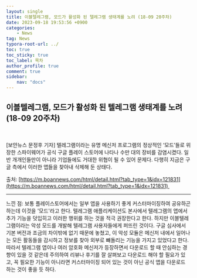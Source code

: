 ```yaml
---
layout: single
title: 이블텔레그램, 모드가 활성화 된 텔레그램 생태계를 노려 (18-09 20주차)
date: 2023-09-18 19:53:56 +0900
categories: 
    - News
tag: News
typora-root-url: ../
toc: true
toc_sticky: true
toc_label: 목차
author_profile: true
comment: true
sidebar:
    nav: "docs"
---
```

  

## 이블텔레그램, 모드가 활성화 된 텔레그램 생태계를 노려 (18-09 20주차)

<br>

[보안뉴스 문정후 기자] 텔레그램이라는 유명 메신저 프로그램의 정상적인 ‘모드’들로 위장한 스파이웨어가 공식 구글 플레이 스토어에 나타나 수만 대의 장비를 감염시켰다. 일반 개개인들만이 아니라 기업들에도 거대한 위협이 될 수 있어 문제다. 다행히 지금은 구글 측에서 이러한 앱들을 찾아내 삭제해 둔 상태다.

출처: [https://m.boannews.com/html/detail.html?tab_type=1&idx=121831](https://m.boannews.com/html/detail.html?tab_type=1&idx=121831) 

* * *

느낀 점: 보통 플레이스토어에서는 일부 앱을 사용하기 좋게 커스터마이징하여 공유하곤 하는데 이것을 '모드'라고 한다. 텔레그램 애플리케이션도 본사에서 텔레그램의 앱에서 추가 기능을 덧입히고 이러한 행위를 하는 것을 적극 권장한다고 한다. 하지만 이블텔레그램이라는 악성 모드를 개발해 텔레그램 사용자들에게 퍼뜨린 것이다. 구글 심사에서 기본 버전과 조금의 차이밖에 없기 때문에 놓쳤고, 이 악성 모듈은 메신저 내에서 일어나는 모든 활동들을 감시하고 정보를 찾아 외부로 뺴돌리는 기능을 가지고 있었다고 한다. 따라서 텔레그램 앱이나 여러 암호화 메신저가 등장하면서 다운로드 할 때 안심하는 경향이 있을 것 같은데 주의하여 리뷰나 후기를 잘 살펴보고 다운로드 해야 할 필요가 있고, 꼭 필요한 기능이 아니라면 커스터마이징 되어 있는 것이 아닌 공식 앱을 다운로드 하는 것이 좋을 듯 하다.